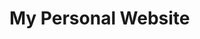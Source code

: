 # My Personal Website

<img src="https://travis-ci.org/joshuapowell/www.joshuapowell.io.svg?branch=master" alt="" title="" />